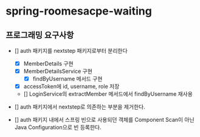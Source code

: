 # spring-roomesacpe-waiting

## 프로그래밍 요구사항
- [] auth 패키지를 nextstep 패키지로부터 분리한다
  - [x] MemberDetails 구현
  - [x] MemberDetailsService 구현
    - [x] findByUsername 메서드 구현
  - [x] accessToken에 id, username, role 저장
  - [] LoginService의 extractMember 메서드에서 findByUsername 재사용

- [] auth 패키지에서 nextstep로 의존하는 부분을 제거한다.
- [] auth 패키지 내에서 스프링 빈으로 사용되던 객체를 Component Scan이 아닌 Java Configuration으로 빈 등록한다.